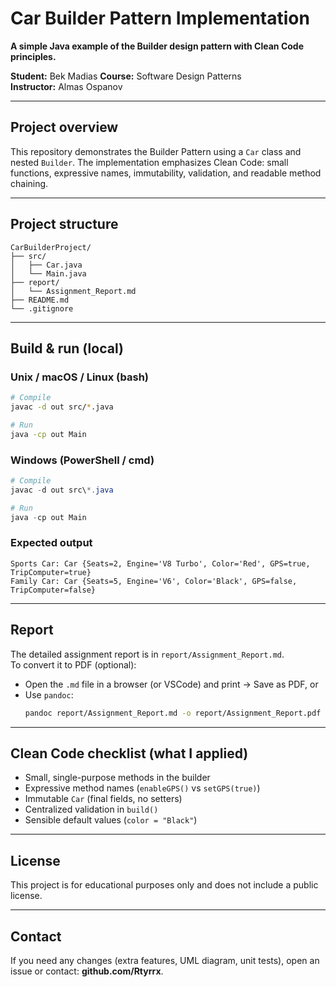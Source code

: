 # Car Builder Pattern Implementation 

**A simple Java example of the Builder design pattern with Clean Code principles.**

**Student:** Bek Madias 
**Course:** Software Design Patterns  
**Instructor:** Almas Ospanov

---

## Project overview
This repository demonstrates the Builder Pattern using a `Car` class and nested `Builder`. The implementation emphasizes Clean Code: small functions, expressive names, immutability, validation, and readable method chaining.

---

## Project structure
```
CarBuilderProject/
├── src/
│   ├── Car.java
│   └── Main.java
├── report/
│   └── Assignment_Report.md
├── README.md
└── .gitignore
```

---

## Build & run (local)
### Unix / macOS / Linux (bash)
```bash
# Compile
javac -d out src/*.java

# Run
java -cp out Main
```

### Windows (PowerShell / cmd)
```powershell
# Compile
javac -d out src\*.java

# Run
java -cp out Main
```

### Expected output
```
Sports Car: Car {Seats=2, Engine='V8 Turbo', Color='Red', GPS=true, TripComputer=true}
Family Car: Car {Seats=5, Engine='V6', Color='Black', GPS=false, TripComputer=false}
```

---

## Report
The detailed assignment report is in `report/Assignment_Report.md`.  
To convert it to PDF (optional):
- Open the `.md` file in a browser (or VSCode) and print → Save as PDF, or
- Use `pandoc`:
  ```bash
  pandoc report/Assignment_Report.md -o report/Assignment_Report.pdf
  ```

---

## Clean Code checklist (what I applied)
- Small, single-purpose methods in the builder  
- Expressive method names (`enableGPS()` vs `setGPS(true)`)  
- Immutable `Car` (final fields, no setters)  
- Centralized validation in `build()`  
- Sensible default values (`color = "Black"`)

---

## License
This project is for educational purposes only and does not include a public license.

---

## Contact
If you need any changes (extra features, UML diagram, unit tests), open an issue or contact: **github.com/Rtyrrx**.

